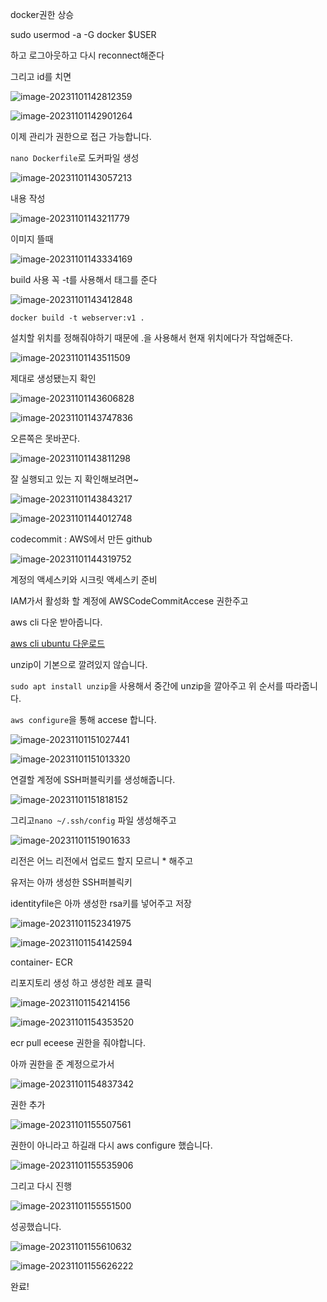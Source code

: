docker권한 상승

sudo usermod -a -G docker $USER

하고 로그아웃하고 다시 reconnect해준다

그리고 id를 치면

![image-20231101142812359](/images/2023-11-01-docker/image-20231101142812359.png)

![image-20231101142901264](../images/2023-11-01-docker/image-20231101142901264.png)

이제 관리가 권한으로 접근 가능합니다.

`nano Dockerfile`로 도커파일 생성

![image-20231101143057213](../images/2023-11-01-docker/image-20231101143057213.png)

내용 작성

![image-20231101143211779](../images/2023-11-01-docker/image-20231101143211779.png)

이미지 뜰때

![image-20231101143334169](../images/2023-11-01-docker/image-20231101143334169.png)

build 사용 꼭 -t를 사용해서 태그를 준다

![image-20231101143412848](../images/2023-11-01-docker/image-20231101143412848.png)

`docker build -t webserver:v1 .`

설치할 위치를 정해줘야하기 때문에 .을 사용해서 현재 위치에다가 작업해준다.

![image-20231101143511509](/images/2023-11-01-docker/image-20231101143511509.png)

제대로 생성됐는지 확인

![image-20231101143606828](../images/2023-11-01-docker/image-20231101143606828.png)

![image-20231101143747836](../images/2023-11-01-docker/image-20231101143747836.png)

오른쪽은 못바꾼다. 

![image-20231101143811298](../images/2023-11-01-docker/image-20231101143811298.png)

잘 실행되고 있는 지 확인해보려면~

![image-20231101143843217](../images/2023-11-01-docker/image-20231101143843217.png)

![image-20231101144012748](../images/2023-11-01-docker/image-20231101144012748.png)

codecommit : AWS에서 만든 github

![image-20231101144319752](../images/2023-11-01-docker/image-20231101144319752.png)

계정의 액세스키와 시크릿 액세스키 준비

IAM가서 활성화 할 계정에 AWSCodeCommitAccese 권한주고

aws cli 다운 받아줍니다.

[aws cli ubuntu 다운로드](https://docs.aws.amazon.com/ko_kr/cli/latest/userguide/getting-started-install.html)

unzip이 기본으로 깔려있지 않습니다.

`sudo apt install unzip`을 사용해서 중간에 unzip을 깔아주고 위 순서를 따라줍니다.

`aws configure`을 통해 accese 합니다.

![image-20231101151027441](../images/2023-11-01-docker/image-20231101151027441.png)

![image-20231101151013320](../images/2023-11-01-docker/image-20231101151013320.png)

연결할 계정에  SSH퍼블릭키를 생성해줍니다.

![image-20231101151818152](/images/2023-11-01-docker/image-20231101151818152.png)

그리고`nano ~/.ssh/config` 파일 생성해주고

![image-20231101151901633](../images/2023-11-01-docker/image-20231101151901633.png)

리전은 어느 리전에서 업로드 할지 모르니 * 해주고

유저는 아까 생성한 SSH퍼블릭키

identityfile은 아까 생성한 rsa키를 넣어주고 저장

![image-20231101152341975](../images/2023-11-01-docker/image-20231101152341975.png)

![image-20231101154142594](../images/2023-11-01-docker/image-20231101154142594.png)

 container- ECR

리포지토리 생성 하고  생성한 레포 클릭

 ![image-20231101154214156](../images/2023-11-01-docker/image-20231101154214156.png)

![image-20231101154353520](../images/2023-11-01-docker/image-20231101154353520.png)

ecr pull eceese 권한을 줘야합니다.

아까 권한을 준 계정으로가서

![image-20231101154837342](../images/2023-11-01-docker/image-20231101154837342.png)

권한 추가

![image-20231101155507561](../images/2023-11-01-docker/image-20231101155507561.png)

권한이 아니라고 하길래 다시 aws configure 했습니다.

![image-20231101155535906](../images/2023-11-01-docker/image-20231101155535906.png)

그리고 다시 진행

![image-20231101155551500](../images/2023-11-01-docker/image-20231101155551500.png)

성공했습니다.

![image-20231101155610632](../images/2023-11-01-docker/image-20231101155610632.png)

![image-20231101155626222](../images/2023-11-01-docker/image-20231101155626222.png)

완료!

